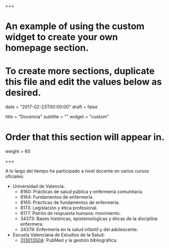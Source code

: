 +++
# An example of using the custom widget to create your own homepage section.
# To create more sections, duplicate this file and edit the values below as desired.

date = "2017-02-23T00:00:00"
draft = false

title = "Docencia"
subtitle = ""
widget = "custom"

# Order that this section will appear in.
weight = 60

+++

A lo largo del tiempo he participado a nivel docente en varios cursos oficiales:

- Universidad de Valencia:
    - 8160: Prácticas de salud pública y enfermería comunitaria.
    - 8164: Fundamentos de enfermería.
    - 8165: Prácticas de fundamentos de enfermería.
    - 8173: Legislación y ética profesional.
    - 8177: Patrón de respuesta humana: movimiento.
    - 34373: Bases históricas, epistemológicas y éticas de la disciplina enfermera.
    - 34379: Enfermería en la salud infantil y del adolescente.
- Escuela Valenciana de Estudios de la Salud:
    - [31301350A](http://www.dx.doi.org/10.6084/m9.figshare.821272.v1): PubMed y la gestión bibliográfica.
